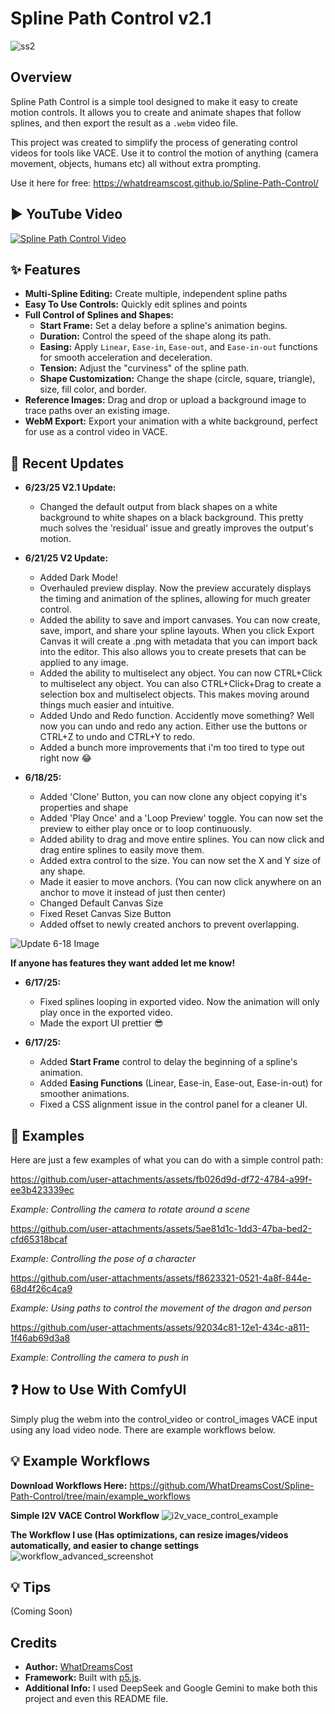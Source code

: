 # Spline Path Control v2.1

![ss2](https://github.com/user-attachments/assets/7519f457-967d-4012-a4bd-9ff972ffd6ee)

## Overview

Spline Path Control is a simple tool designed to make it easy to create motion controls. It allows you to create and animate shapes that follow splines, and then export the result as a `.webm` video file.

This project was created to simplify the process of generating control videos for tools like VACE. Use it to control the motion of anything (camera movement, objects, humans etc) all without extra prompting.

Use it here for free: https://whatdreamscost.github.io/Spline-Path-Control/

▶️ YouTube Video
---
[![Spline Path Control Video](https://img.youtube.com/vi/viJkmzTwPuI/0.jpg)](https://www.youtube.com/watch?v=viJkmzTwPuI)

## ✨ Features

* **Multi-Spline Editing:** Create multiple, independent spline paths
* **Easy To Use Controls:** Quickly edit splines and points
* **Full Control of Splines and Shapes:**
    * **Start Frame:** Set a delay before a spline's animation begins.
    * **Duration:** Control the speed of the shape along its path.
    * **Easing:** Apply `Linear`, `Ease-in`, `Ease-out`, and `Ease-in-out` functions for smooth acceleration and deceleration.
    * **Tension:** Adjust the "curviness" of the spline path.
    * **Shape Customization:** Change the shape (circle, square, triangle), size, fill color, and border.
* **Reference Images:** Drag and drop or upload a background image to trace paths over an existing image.
* **WebM Export:** Export your animation with a white background, perfect for use as a control video in VACE.

## 🔄 Recent Updates

* **6/23/25 V2.1 Update:**
    * Changed the default output from black shapes on a white background to white shapes on a black background. This pretty much solves the 'residual' issue and greatly improves the output's motion. 

* **6/21/25 V2 Update:**
    * Added Dark Mode!
    * Overhauled preview display. Now the preview accurately displays the timing and animation of the splines, allowing for much greater control.
    * Added the ability to save and import canvases. You can now create, save, import, and share your spline layouts. When you click Export Canvas it will create a .png with metadata that you can import back into the editor. This also allows you to create presets that can be applied to any image.
    * Added the ability to multiselect any object. You can now CTRL+Click to multiselect any object. You can also CTRL+Click+Drag to create a selection box and multiselect objects. This makes moving around things much easier and intuitive.
    * Added Undo and Redo function. Accidently move something? Well now you can undo and redo any action. Either use the buttons or CTRL+Z to undo and CTRL+Y to redo.
    * Added a bunch more improvements that i'm too tired to type out right now 😂

* **6/18/25:**
    * Added 'Clone' Button, you can now clone any object copying it's properties and shape
    * Added 'Play Once' and a 'Loop Preview' toggle. You can now set the preview to either play once or to loop continuously.
    * Added ability to drag and move entire splines. You can now click and drag entire splines to easily move them.
    * Added extra control to the size. You can now set the X and Y size of any shape.
    * Made it easier to move anchors. (You can now click anywhere on an anchor to move it instead of just then center)
    * Changed Default Canvas Size
    * Fixed Reset Canvas Size Button
    * Added offset to newly created anchors to prevent overlapping.

![Update 6-18 Image](https://github.com/user-attachments/assets/df05931d-3681-44a4-a3d4-0899a92c0f37)

**If anyone has features they want added let me know!**

* **6/17/25:**
    * Fixed splines looping in exported video. Now the animation will only play once in the exported video.
    * Made the export UI prettier 😎

* **6/17/25:**
    * Added **Start Frame** control to delay the beginning of a spline's animation.
    * Added **Easing Functions** (Linear, Ease-in, Ease-out, Ease-in-out) for smoother animations.
    * Fixed a CSS alignment issue in the control panel for a cleaner UI.

## 🎥 Examples

Here are just a few examples of what you can do with a simple control path:

https://github.com/user-attachments/assets/fb026d9d-df72-4784-a99f-ee3b423339ec

*Example: Controlling the camera to rotate around a scene*

https://github.com/user-attachments/assets/5ae81d1c-1dd3-47ba-bed2-cfd65318bcaf

*Example: Controlling the pose of a character*

https://github.com/user-attachments/assets/f8623321-0521-4a8f-844e-68d4f26c4ca9

*Example: Using paths to control the movement of the dragon and person*

https://github.com/user-attachments/assets/92034c81-12e1-434c-a811-1f46ab69d3a8

*Example: Controlling the camera to push in*

## ❓ How to Use With ComfyUI

Simply plug the webm into the control_video or control_images VACE input using any load video node. There are example workflows below.

## 💡 Example Workflows
**Download Workflows Here:** https://github.com/WhatDreamsCost/Spline-Path-Control/tree/main/example_workflows

**Simple I2V VACE Control Workflow** 
![i2v_vace_control_example](https://github.com/user-attachments/assets/a2d19416-b595-4631-a2e2-2f202391dd95)

**The Workflow I use (Has optimizations, can resize images/videos automatically, and easier to change settings** 
![workflow_advanced_screenshot](https://github.com/user-attachments/assets/5ed31e84-f59f-4e32-a1d4-13564f4c9974)

## 💡 Tips
(Coming Soon)


## Credits

* **Author:** [WhatDreamsCost](https://github.com/WhatDreamsCost)
* **Framework:** Built with [p5.js](https://p5js.org/).
* **Additional Info:** I used DeepSeek and Google Gemini to make both this project and even this README file.
